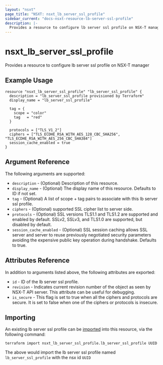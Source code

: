 ```yaml
---
layout: "nsxt"
page_title: "NSXT: nsxt_lb_server_ssl_profile"
sidebar_current: "docs-nsxt-resource-lb-server-ssl-profile"
description: |-
  Provides a resource to configure lb server ssl profile on NSX-T manager
---
```


# nsxt_lb_server_ssl_profile

Provides a resource to configure lb server ssl profile on NSX-T manager

## Example Usage

```hcl
resource "nsxt_lb_server_ssl_profile" "lb_server_ssl_profile" {
  description = "lb_server_ssl_profile provisioned by Terraform"
  display_name = "lb_server_ssl_profile"

  tag = {
    scope = "color"
    tag   = "red"
  }

  protocols = ["TLS_V1_2"]
  ciphers = ["TLS_ECDHE_RSA_WITH_AES_128_CBC_SHA256", "TLS_ECDHE_RSA_WITH_AES_256_CBC_SHA384"]
  session_cache_enabled = true
}
```

## Argument Reference

The following arguments are supported:

* `description` - (Optional) Description of this resource.
* `display_name` - (Optional) The display name of this resource. Defaults to ID if not set.
* `tag` - (Optional) A list of scope + tag pairs to associate with this lb server ssl profile.
* `ciphers` - (Optional) supported SSL cipher list to server side.
* `protocols` - (Optional) SSL versions TLS1.1 and TLS1.2 are supported and enabled by default. SSLv2, SSLv3, and TLS1.0 are supported, but disabled by default.
* `session_cache_enabled` - (Optional) SSL session caching allows SSL server and server to reuse previously negotiated security parameters avoiding the expensive public key operation during handshake. Defaults to true.


## Attributes Reference

In addition to arguments listed above, the following attributes are exported:

* `id` - ID of the lb server ssl profile.
* `revision` - Indicates current revision number of the object as seen by NSX-T API server. This attribute can be useful for debugging.
* `is_secure` - This flag is set to true when all the ciphers and protocols are secure. It is set to false when one of the ciphers or protocols is insecure.


## Importing

An existing lb server ssl profile can be [imported][docs-import] into this resource, via the following command:

[docs-import]: /docs/import/index.html

```
terraform import nsxt_lb_server_ssl_profile.lb_server_ssl_profile UUID
```

The above would import the lb server ssl profile named `lb_server_ssl_profile` with the nsx id `UUID`

